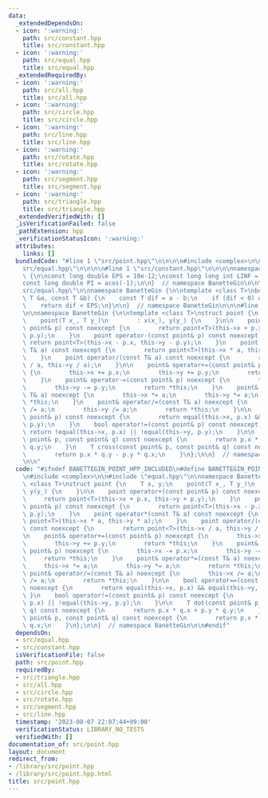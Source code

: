 ```yaml
---
data:
  _extendedDependsOn:
  - icon: ':warning:'
    path: src/constant.hpp
    title: src/constant.hpp
  - icon: ':warning:'
    path: src/equal.hpp
    title: src/equal.hpp
  _extendedRequiredBy:
  - icon: ':warning:'
    path: src/all.hpp
    title: src/all.hpp
  - icon: ':warning:'
    path: src/circle.hpp
    title: src/circle.hpp
  - icon: ':warning:'
    path: src/line.hpp
    title: src/line.hpp
  - icon: ':warning:'
    path: src/rotate.hpp
    title: src/rotate.hpp
  - icon: ':warning:'
    path: src/segment.hpp
    title: src/segment.hpp
  - icon: ':warning:'
    path: src/triangle.hpp
    title: src/triangle.hpp
  _extendedVerifiedWith: []
  _isVerificationFailed: false
  _pathExtension: hpp
  _verificationStatusIcon: ':warning:'
  attributes:
    links: []
  bundledCode: "#line 1 \"src/point.hpp\"\n\n\n\n#include <complex>\n\n#line 1 \"\
    src/equal.hpp\"\n\n\n\n#line 1 \"src/constant.hpp\"\n\n\n\nnamespace BanetteGin\
    \ {\n\nconst long double EPS = 10e-12;\nconst long long int LINF = 1001001001001001001LL;\n\
    const long double PI = acos(-1);\n\n}  // namespace BanetteGin\n\n\n#line 5 \"\
    src/equal.hpp\"\n\nnamespace BanetteGin {\n\ntemplate <class T>\nbool equal(const\
    \ T &a, const T &b) {\n    const T dif = a - b;\n    if (dif < 0) dif = -dif;\n\
    \    return dif < EPS;\n}\n\n}  // namespace BanetteGin\n\n\n#line 7 \"src/point.hpp\"\
    \n\nnamespace BanetteGin {\n\ntemplate <class T>\nstruct point {\n    T x, y;\n\
    \    point(T x_, T y_)\n        : x(x_), y(y_) {\n    }\n\n    point operator+(const\
    \ point& p) const noexcept {\n        return point<T>(this->x + p.x, this->y +\
    \ p.y);\n    }\n    point operator-(const point& p) const noexcept {\n       \
    \ return point<T>(this->x - p.x, this->y - p.y);\n    }\n    point operator*(const\
    \ T& a) const noexcept {\n        return point<T>(this->x * a, this->y * a);\n\
    \    }\n    point operator/(const T& a) const noexcept {\n        return point<T>(this->x\
    \ / a, this->y / a);\n    }\n\n    point& operator+=(const point& p) noexcept\
    \ {\n        this->x += p.x;\n        this->y += p.y;\n        return *this;\n\
    \    }\n    point& operator-=(const point& p) noexcept {\n        this->x -= p.x;\n\
    \        this->y -= p.y;\n        return *this;\n    }\n    point& operator*=(const\
    \ T& a) noexcept {\n        this->x *= a;\n        this->y *= a;\n        return\
    \ *this;\n    }\n    point& operator/=(const T& a) noexcept {\n        this->x\
    \ /= a;\n        this->y /= a;\n        return *this;\n    }\n\n    bool operator==(const\
    \ point& p) const noexcept {\n        return equal(this->x, p.x) && equal(this->y,\
    \ p.y);\n    }\n    bool operator!=(const point& p) const noexcept {\n       \
    \ return !equal(this->x, p.x) || !equal(this->y, p.y);\n    }\n\n    T dot(const\
    \ point& p, const point& q) const noexcept {\n        return p.x * q.x + p.y *\
    \ q.y;\n    }\n    T cross(const point& p, const point& q) const noexcept {\n\
    \        return p.x * q.y - p.y * q.x;\n    }\n};\n\n}  // namespace BanetteGin\n\
    \n\n"
  code: "#ifndef BANETTEGIN_POINT_HPP_INCLUDED\n#define BANETTEGIN_POINT_HPP_INCLUDED\n\
    \n#include <complex>\n\n#include \"equal.hpp\"\n\nnamespace BanetteGin {\n\ntemplate\
    \ <class T>\nstruct point {\n    T x, y;\n    point(T x_, T y_)\n        : x(x_),\
    \ y(y_) {\n    }\n\n    point operator+(const point& p) const noexcept {\n   \
    \     return point<T>(this->x + p.x, this->y + p.y);\n    }\n    point operator-(const\
    \ point& p) const noexcept {\n        return point<T>(this->x - p.x, this->y -\
    \ p.y);\n    }\n    point operator*(const T& a) const noexcept {\n        return\
    \ point<T>(this->x * a, this->y * a);\n    }\n    point operator/(const T& a)\
    \ const noexcept {\n        return point<T>(this->x / a, this->y / a);\n    }\n\
    \n    point& operator+=(const point& p) noexcept {\n        this->x += p.x;\n\
    \        this->y += p.y;\n        return *this;\n    }\n    point& operator-=(const\
    \ point& p) noexcept {\n        this->x -= p.x;\n        this->y -= p.y;\n   \
    \     return *this;\n    }\n    point& operator*=(const T& a) noexcept {\n   \
    \     this->x *= a;\n        this->y *= a;\n        return *this;\n    }\n   \
    \ point& operator/=(const T& a) noexcept {\n        this->x /= a;\n        this->y\
    \ /= a;\n        return *this;\n    }\n\n    bool operator==(const point& p) const\
    \ noexcept {\n        return equal(this->x, p.x) && equal(this->y, p.y);\n   \
    \ }\n    bool operator!=(const point& p) const noexcept {\n        return !equal(this->x,\
    \ p.x) || !equal(this->y, p.y);\n    }\n\n    T dot(const point& p, const point&\
    \ q) const noexcept {\n        return p.x * q.x + p.y * q.y;\n    }\n    T cross(const\
    \ point& p, const point& q) const noexcept {\n        return p.x * q.y - p.y *\
    \ q.x;\n    }\n};\n\n}  // namespace BanetteGin\n\n#endif"
  dependsOn:
  - src/equal.hpp
  - src/constant.hpp
  isVerificationFile: false
  path: src/point.hpp
  requiredBy:
  - src/triangle.hpp
  - src/all.hpp
  - src/circle.hpp
  - src/rotate.hpp
  - src/segment.hpp
  - src/line.hpp
  timestamp: '2023-08-07 22:07:44+09:00'
  verificationStatus: LIBRARY_NO_TESTS
  verifiedWith: []
documentation_of: src/point.hpp
layout: document
redirect_from:
- /library/src/point.hpp
- /library/src/point.hpp.html
title: src/point.hpp
---
```

